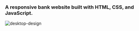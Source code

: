 ### A responsive bank website built with HTML, CSS, and JavaScript.

![desktop-design](https://user-images.githubusercontent.com/42185328/147339196-d5ec6af5-a2b7-4d0f-9e4b-6b1ae9b1a0be.jpg)
